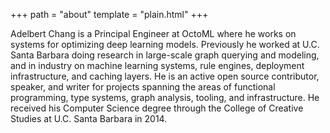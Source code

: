 +++
path = "about"
template = "plain.html"
+++

Adelbert Chang is a Principal Engineer at OctoML where he works on systems for optimizing deep learning
models. Previously he worked at U.C. Santa Barbara doing research in large-scale graph querying and modeling,
and in industry on machine learning systems, rule engines, deployment infrastructure, and caching
layers. He is an active open source contributor, speaker, and writer for projects spanning
the areas of functional programming, type systems, graph analysis, tooling, and infrastructure. He
received his Computer Science degree through the College of Creative Studies at U.C. Santa Barbara
in 2014.
